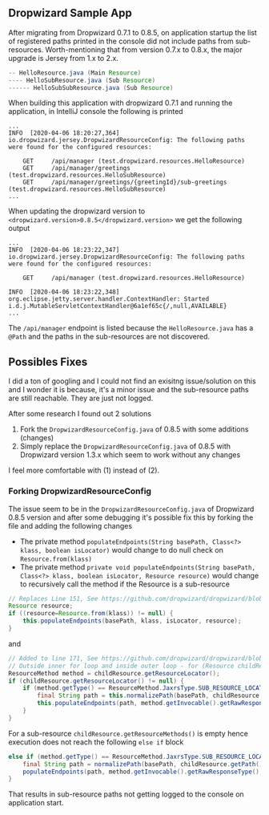 ## Dropwizard Sample App  

After migrating from Dropwizard 0.7.1 to 0.8.5, on application startup the list of registered paths printed in
the console did not include paths from sub-resources. Worth-mentioning that from version 0.7.x to 0.8.x, the
major upgrade is Jersey from 1.x to 2.x. 

```java
-- HelloResource.java (Main Resource)
---- HelloSubResource.java (Sub Resource)
------ HelloSubSubResource.java (Sub Resource)
```

When building this application with dropwizard 0.7.1 and running the application, in IntelliJ console the following
is printed


```shell script
...
INFO  [2020-04-06 18:20:27,364] io.dropwizard.jersey.DropwizardResourceConfig: The following paths were found for the configured resources:

    GET     /api/manager (test.dropwizard.resources.HelloResource)
    GET     /api/manager/greetings (test.dropwizard.resources.HelloSubResource)
    GET     /api/manager/greetings/{greetingId}/sub-greetings (test.dropwizard.resources.HelloSubResource)
...
```
When updating the dropwizard version to `<dropwizard.version>0.8.5</dropwizard.version>` we get the following output

```shell script
...
INFO  [2020-04-06 18:23:22,347] io.dropwizard.jersey.DropwizardResourceConfig: The following paths were found for the configured resources:

    GET     /api/manager (test.dropwizard.resources.HelloResource)

INFO  [2020-04-06 18:23:22,348] org.eclipse.jetty.server.handler.ContextHandler: Started i.d.j.MutableServletContextHandler@6a1ef65c{/,null,AVAILABLE}
...
```

The `/api/manager` endpoint is listed because the `HelloResource.java` has a `@Path` and the paths in the sub-resources
are not discovered. 

## Possibles Fixes
I did a ton of googling and I could not find an exisitng issue/solution on this and I wonder it is because, it's a minor 
issue and the sub-resource paths are still reachable. They are just not logged.

After some research I found out 2 solutions 

1. Fork the `DropwizardResourceConfig.java` of 0.8.5 with some additions (changes)
2. Simply replace the `DropwizardResourceConfig.java` of 0.8.5 with Dropwizard version 1.3.x which seem to work without any changes

I feel more comfortable with (1) instead of (2).

### Forking DropwizardResourceConfig
The issue seem to be in the `DropwizardResourceConfig.java` of Dropwizard 0.8.5 version and after some debugging it's 
possible fix this by forking the file and adding the following changes

- The private method `populateEndpoints(String basePath, Class<?> klass, boolean isLocator)` would change to do null check on `Resource.from(klass)`
- The private method `private void populateEndpoints(String basePath, Class<?> klass, boolean isLocator, Resource resource)` 
would change to recursively call the method if the Resource is a sub-resource

```java
// Replaces Line 151, See https://github.com/dropwizard/dropwizard/blob/release/0.8.x/dropwizard-jersey/src/main/java/io/dropwizard/jersey/DropwizardResourceConfig.java#L150
Resource resource;
if ((resource=Resource.from(klass)) != null) {
    this.populateEndpoints(basePath, klass, isLocator, resource);
}
``` 

and 
```java
// Added to line 171, See https://github.com/dropwizard/dropwizard/blob/release/0.8.x/dropwizard-jersey/src/main/java/io/dropwizard/jersey/DropwizardResourceConfig.java#L172
// Outside inner for loop and inside outer loop - for (Resource childResource : resource.getChildResources()) 
ResourceMethod method = childResource.getResourceLocator();
if (childResource.getResourceLocator() != null) {
    if (method.getType() == ResourceMethod.JaxrsType.SUB_RESOURCE_LOCATOR) {
        final String path = this.normalizePath(basePath, childResource.getPath());
        this.populateEndpoints(path, method.getInvocable().getRawResponseType(), true);
    }
}
```
For a sub-resource `childResource.getResourceMethods()` is empty hence execution does not reach the following `else if`
block 
```java
else if (method.getType() == ResourceMethod.JaxrsType.SUB_RESOURCE_LOCATOR) {
    final String path = normalizePath(basePath, childResource.getPath());
    populateEndpoints(path, method.getInvocable().getRawResponseType(), true);
}
```
That results in sub-resource paths not getting logged to the console on application start. 

